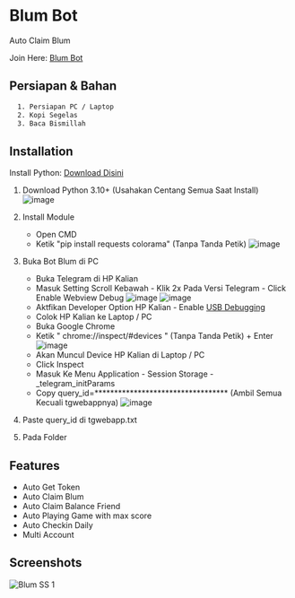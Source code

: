 # Blum Bot
Auto Claim Blum

Join Here: [Blum Bot](https://t.me/BlumCryptoBot/app?startapp=ref_1tUHerAIZL)

## Persiapan & Bahan
```bash
  1. Persiapan PC / Laptop
  2. Kopi Segelas
  3. Baca Bismillah
```

## Installation

Install Python: [Download Disini](https://www.python.org/downloads/)


  1. Download Python 3.10+ (Usahakan Centang Semua Saat Install)
    ![image](https://github.com/itsmeferry/Blum_Crypto_v1/assets/46418209/2c6b600d-be31-490c-b7fc-f20750f6d03b)

  3. Install Module
     - Open CMD
     - Ketik "pip install requests colorama" (Tanpa Tanda Petik)
      ![image](https://github.com/itsmeferry/Blum_Crypto_v1/assets/46418209/246b407c-7110-47aa-a507-924623dee9e5)

  4. Buka Bot Blum di PC
     - Buka Telegram di HP Kalian
     - Masuk Setting Scroll Kebawah - Klik 2x Pada Versi Telegram - Click Enable Webview Debug
       ![image](https://github.com/itsmeferry/Blum_Crypto_v1/assets/46418209/77a974e9-540a-428c-829f-7b9947d5f75d)
       ![image](https://github.com/itsmeferry/Blum_Crypto_v1/assets/46418209/acfce20f-ebf8-4313-b66e-2a827807da50)
     - Aktfikan Developer Option HP Kalian - Enable [USB Debugging](https://developer.chrome.com/docs/devtools/remote-debugging/)
     - Colok HP Kalian ke Laptop / PC
     - Buka Google Chrome
     - Ketik " chrome://inspect/#devices " (Tanpa Tanda Petik) + Enter
       ![image](https://github.com/itsmeferry/Blum_Crypto_v1/assets/46418209/75dc6d8f-3c17-406c-9b0f-bac90d6ec3e9)
     - Akan Muncul Device HP Kalian di Laptop / PC
     - Click Inspect
     - Masuk Ke Menu Application - Session Storage - _telegram_initParams
     - Copy query_id=********************************** (Ambil Semua Kecuali tgwebappnya)
       ![image](https://github.com/itsmeferry/Blum_Crypto_v1/assets/46418209/8ee8bb61-aa6e-4e26-949b-0e3b0a6c1182)
       
  5. Paste query_id di tgwebapp.txt
  6. Pada Folder 


## Features

- Auto Get Token
- Auto Claim Blum
- Auto Claim Balance Friend
- Auto Playing Game with max score
- Auto Checkin Daily
- Multi Account

## Screenshots
![Blum SS 1](https://github.com/itsmeferry/Blum_Crypto_v1/assets/46418209/4ff1b17c-7da2-4be7-9149-baf0bc51a9a2)


